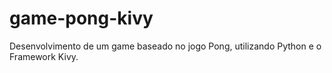 # game-pong-kivy
Desenvolvimento de um game baseado no jogo Pong, utilizando Python e o Framework Kivy.
